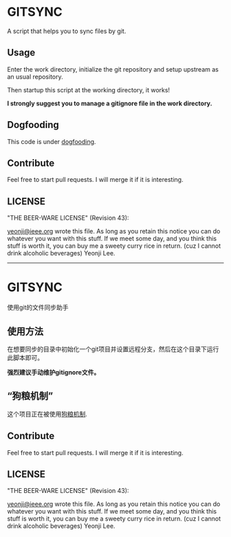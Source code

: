 # GITSYNC

A script that helps you to sync files by git.

## Usage

Enter the work directory, initialize the git repository and setup upstream as an usual repository.

Then startup this script at the working directory, it works!

**I strongly suggest you to manage a gitignore file in the work directory.**

## Dogfooding

This code is under [dogfooding](https://en.wikipedia.org/wiki/Eating_your_own_dog_food).

## Contribute

Feel free to start pull requests. I will merge it if it is interesting.

## LICENSE

"THE BEER-WARE LICENSE" (Revision 43):

<yeonji@ieee.org> wrote this file.  As long as you retain this notice you
can do whatever you want with this stuff. If we meet some day, and you think
this stuff is worth it, you can buy me a sweety curry rice in return. (cuz
I cannot drink alcoholic beverages) Yeonji Lee.


---

# GITSYNC

使用git的文件同步助手

## 使用方法

在想要同步的目录中初始化一个git项目并设置远程分支，然后在这个目录下运行此脚本即可。

**强烈建议手动维护gitignore文件。**

## “狗粮机制”

这个项目正在被使用[狗粮机制](https://en.wikipedia.org/wiki/Eating_your_own_dog_food).

## Contribute

Feel free to start pull requests. I will merge it if it is interesting.

## LICENSE

"THE BEER-WARE LICENSE" (Revision 43):

<yeonji@ieee.org> wrote this file.  As long as you retain this notice you
can do whatever you want with this stuff. If we meet some day, and you think
this stuff is worth it, you can buy me a sweety curry rice in return. (cuz
I cannot drink alcoholic beverages) Yeonji Lee.